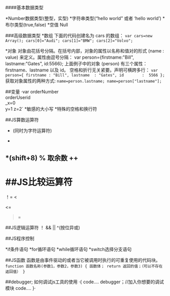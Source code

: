 ####基本数据类型

*Number数据类型(整型，实型)
*字符串类型(“hello world” 或者 ‘hello world’)
*布尔类型(true,false)
*空值 Null


###高级数据类型
*数组
下面的代码创建名为 cars 的数组：
`var cars=new Array();
cars[0]="Audi";
cars[1]="BMW";
cars[2]="Volvo";`

*对象
对象由花括号分隔。在括号内部，对象的属性以名称和值对的形式 (name : value) 来定义。属性由逗号分隔：
var person={firstname:"Bill", lastname:"Gates", id:5566};
上面例子中的对象 (person) 有三个属性：firstname、lastname 以及 id。
空格和折行无关紧要。声明可横跨多行：
`var person={
	firstname : "Bill",
	lastname  : "Gates",
	id        :  5566
};`
获取对象属性的两种方式:
`name=person.lastname;
name=person["lastname"];`

##变量
·var orderNumber  
orderUserid  
_x=0  
y=1 
z=2`
*敏感的大小写
*特殊的空格和换行符

##JS算数运算符
+ (同时为字符运算符)
-
*(shift+8)
% 取余数
++
--

##JS比较运算符
==
！=
<
>
<=
>=

##JS逻辑运算符
！
&&
||
^(按位异或) 


##JS程序控制

*if条件语句
*for循环语句
*while循环语句
*switch选择分支语句


##JS函数
函数是由事件驱动的或者当它被调用时执行的可重复使用的代码块。
`function 函数名称(参数1，参数2，参数3)
{
	函数体；
	return 返回的值；（可以不存在返回值）
}`

##debugger;
如何调试js工具的使用
·{
	code....
	debugger；//加入你想要的调试模块
	code....
}·





